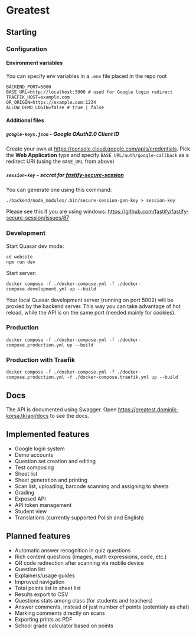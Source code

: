 # Greatest

## Starting
### Configuration
#### Environment variables
You can specify env variables in a `.env` file placed in the repo root
```dotenv
BACKEND_PORT=5000
BASE_URL=http://localhost:5000 # used for Google login redirect
TRAEFIK_HOST=example.com
QR_ORIGIN=https://example.com:1234
ALLOW_DEMO_LOGIN=false # true | false
```
#### Additional files
##### `google-keys.json` - Google OAuth2.0 Client ID
Create your own at https://console.cloud.google.com/apis/credentials.
Pick the **Web Application** type and specify `BASE_URL/auth/google-callback` as a redirect URI (using the `BASE_URL` from above)

##### `session-key` - secret for [fastify-secure-session](https://github.com/fastify/fastify-secure-session)
You can generate one using this command:
```shell
./backend/node_modules/.bin/secure-session-gen-key > session-key
```
Please see this if you are using windows: https://github.com/fastify/fastify-secure-session/issues/87

### Development
Start Quasar dev mode:
```shell
cd website
npm run dev
```
Start server:
```shell
docker compose -f ./docker-compose.yml -f ./docker-compose.development.yml up --build
```
Your local Quasar development server (running on port 5002) will be proxied by the backend server. This way you can take advantage of hot reload, while the API is on the same port (needed mainly for cookies).

### Production
```shell
docker compose -f ./docker-compose.yml -f ./docker-compose.production.yml up --build
```

### Production with Traefik
```shell
docker compose -f ./docker-compose.yml -f ./docker-compose.production.yml -f ./docker-compose.traefik.yml up --build
```

## Docs
The API is documented using Swagger. Open https://greatest.dominik-korsa.tk/api/docs to see the docs.

## Implemented features
- Google login system
- Demo accounts
- Question set creation and editing
- Test composing
- Sheet list
- Sheet generation and printing
- Scan list, uploading, barcode scanning and assigning to sheets
- Grading
- Exposed API
- API token management
- Student view
- Translations (currently supported Polish and English)

## Planned features
- Automatic answer recognition in quiz questions
- Rich content questions (images, math expressions, code, etc.)
- QR code redirection after scanning via mobile device
- Question list
- Explainers/usage guides
- Improved navigation
- Total points list in sheet list
- Results export to CSV
- Questions stats among class (for students and teachers)
- Answer comments, instead of just number of points (potentialy as chat)
- Marking comments directly on scans
- Exporting prints as PDF
- School grade calculator based on points
